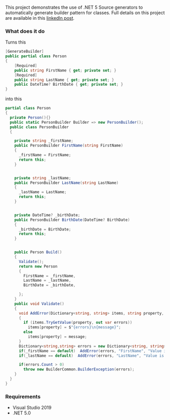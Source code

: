 This project demonstrates the use of .NET 5 Source generators to automatically generate builder pattern for classes. Full details on this project are available in this [linkedIn post](https://www.linkedin.com/post/edit/6732592501435232256//). 

### What does it do

Turns this

```c#
[GenerateBuilder]
public partial class Person
{
    [Required]
    public string FirstName { get; private set; }
    [Required]
    public string LastName { get; private set; }
    public DateTime? BirthDate { get; private set; }
}
```

into this

```c#
partial class Person
{
  private Person(){}
  public static PersonBuilder Builder => new PersonBuilder();
  public class PersonBuilder
  {

    private string _firstName;
    public PersonBuilder FirstName(string FirstName)
    {
      _firstName = FirstName;
      return this;
    }


    private string _lastName;
    public PersonBuilder LastName(string LastName)
    {
      _lastName = LastName;
      return this;
    }


    private DateTime? _birthDate;
    public PersonBuilder BirthDate(DateTime? BirthDate)
    {
      _birthDate = BirthDate;
      return this;
    }


    public Person Build()
    {
      Validate();
      return new Person
      {
        FirstName = _firstName,
        LastName = _lastName,
        BirthDate = _birthDate,

      };
    }
    public void Validate()
    {
      void AddError(Dictionary<string, string> items, string property, string message)
      {
        if (items.TryGetValue(property, out var errors))
          items[property] = $"{errors}\n{message}";
        else
          items[property] = message;
      }
      Dictionary<string,string> errors = new Dictionary<string, string>();
      if(_firstName == default)  AddError(errors, "FirstName", "Value is required");
      if(_lastName == default)  AddError(errors, "LastName", "Value is required");

      if(errors.Count > 0)
        throw new BuilderCommon.BuilderException(errors);
    }
  }
}

```



### Requirements

- Visual Studio 2019
- .NET 5.0

